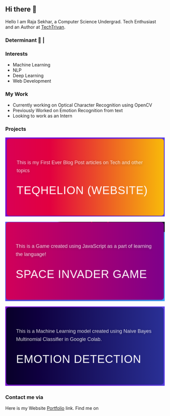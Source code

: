 ## Hi there 👋
Hello I am Raja Sekhar, a Computer Science Undergrad. Tech Enthusiast and an Author at [TechTrivan](https://techtrican.com/author/raja).
### Determinant  :pushpin: |

### Interests
  * Machine Learning
  * NLP
  * Deep Learning
  * Web Development
### My Work
* Currently working on Optical Character Recognition using OpenCV
* Previously Worked on Emotion Recognition from text
* Looking to work as an Intern

### Projects

[![Teqhelion](images/teq.png)](http://teqhelion.github.io)

[![SpaceGame](images/space.png)](https://github.com/rajasekhar2307/space-invader-game)

[![Emotion Detection](images/emot.png)](https://github.com/rajasekhar2307/EmotionDetection)


### Contact me via
Here is my Website [Portfolio](https://rajasekhar2307.github.io/rajasekhar23071) link.
Find me on


<!--
**rajasekhar2307/rajasekhar2307** is a ✨ _special_ ✨ repository because its `README.md` (this file) appears on your GitHub profile.

Here are some ideas to get you started:

- 🔭 I’m currently working on ...
- 🌱 I’m currently learning ...
- 👯 I’m looking to collaborate on ...
- 🤔 I’m looking for help with ...
- 💬 Ask me about ...
- 📫 How to reach me: ...
- 😄 Pronouns: ...
- ⚡ Fun fact: ...
-->
